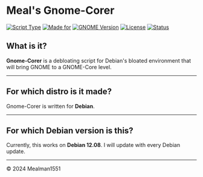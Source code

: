 # Meal's Gnome-Corer

[![Script Type](https://img.shields.io/badge/Script-Type%20Bash-blue)]()
[![Made for](https://img.shields.io/badge/Made%20for-Debian%2012.08-red)]()
[![GNOME Version](https://img.shields.io/badge/GNOME-Core%20Optimization-yellow)]()
[![License](https://img.shields.io/badge/License-MIT-green)]()
[![Status](https://img.shields.io/badge/Status-Stable-brightgreen)]()

## What is it?

**Gnome-Corer** is a debloating script for Debian's bloated environment that will bring GNOME to a GNOME-Core level.

---

## For which distro is it made?

Gnome-Corer is written for **Debian**.

---

## For which Debian version is this?

Currently, this works on **Debian 12.08**. I will update with every Debian update.

---

© 2024 Mealman1551
